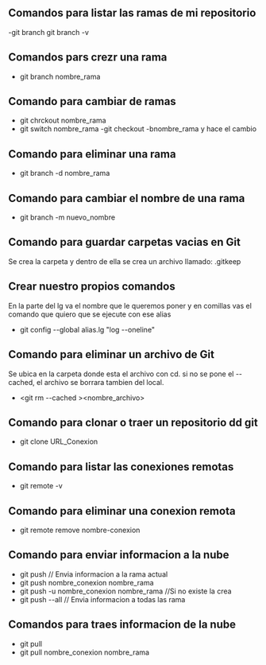 ## Comandos para listar las ramas de mi repositorio

-git branch
git branch -v

## Comandos pars crezr una rama

- git branch nombre_rama

## Comando para  cambiar de ramas
- git chrckout nombre_rama
- git switch nombre_rama
-git checkout -bnombre_rama y hace el cambio

## Comando para eliminar una rama

- git branch -d nombre_rama

## Comando para cambiar el nombre de una rama

- git branch -m nuevo_nombre

## Comando para guardar carpetas vacias en Git
Se crea la carpeta y dentro de ella se crea un archivo llamado: 
.gitkeep

## Crear nuestro propios comandos
En la parte del lg va el nombre que le queremos poner y en comillas vas el comando que quiero que se ejecute con ese alias

- git config --global alias.lg "log --oneline"


## Comando para eliminar un archivo de Git
Se ubica en la carpeta donde esta el archivo con cd.
si no se pone el --cached, el archivo se borrara tambien del local.

- <git rm --cached ><nombre_archivo>

## Comando para clonar o traer un repositorio dd git 
- git clone URL_Conexion

## Comando para listar las conexiones remotas
- git remote -v

## Comando para eliminar una conexion remota
- git remote remove nombre-conexion

## Comando para enviar informacion a la nube
- git push // Envia informacion a la rama actual
- git push nombre_conexion nombre_rama
- git push -u nombre_conexion nombre_rama //Si no existe la crea
- git push --all // Envia informacion a todas las rama

## Comandos para traes informacion de la nube
- git pull 
- git pull nombre_conexion nombre_rama
